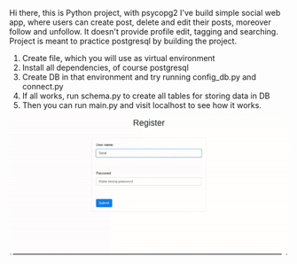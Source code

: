Hi there, this is Python project, with psycopg2 I've build simple social web app, where users can create post, delete and edit their posts, moreover follow and unfollow. It doesn't provide profile edit, tagging and searching. Project is meant to practice postgresql by building the project.

1. Create file, which you will use as virtual environment
2. Install all dependencies, of course postgresql
3. Create DB in that environment and try running config_db.py and connect.py
4. If all works, run schema.py to create all tables for storing data in DB
5. Then you can run main.py and visit localhost to see how it works.

![](preview.gif)
